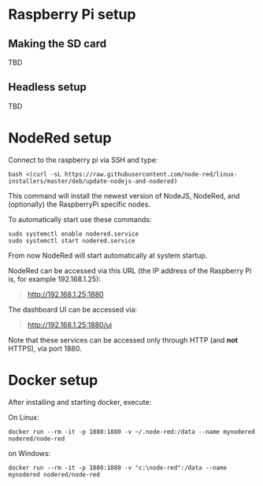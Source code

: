 # Raspberry Pi setup

## Making the SD card

TBD

## Headless setup

TBD

# NodeRed setup

Connect to the raspberry pi via SSH and type:

```console
bash <(curl -sL https://raw.githubusercontent.com/node-red/linux-installers/master/deb/update-nodejs-and-nodered)
```

This command will install the newest version of NodeJS, NodeRed, and (optionally) the RaspberryPi specific nodes.

To automatically start use these commands:
```console
sudo systemctl enable nodered.service
sudo systemctl start nodered.service
```

From now NodeRed will start automatically at system startup.

NodeRed can be accessed via this URL (the IP address of the Raspberry Pi
is, for example 192.168.1.25):

> http://192.168.1.25:1880


The dashboard UI can be accessed via:

> http://192.168.1.25:1880/ui

Note that these services can be accessed only through HTTP (and **not** HTTPS), via port 1880.

# Docker setup

After installing and starting docker, execute:

On Linux:

```console
docker run --rm -it -p 1880:1880 -v ~/.node-red:/data --name mynodered nodered/node-red
```

on Windows:

```console
docker run --rm -it -p 1880:1880 -v "c:\node-red":/data --name mynodered nodered/node-red
```

